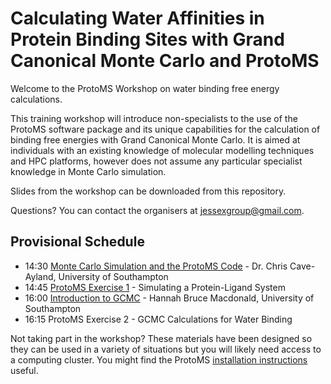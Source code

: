 # Calculating Water Affinities in Protein Binding Sites with Grand Canonical Monte Carlo and ProtoMS

Welcome to the ProtoMS Workshop on water binding free energy calculations.


This training workshop will introduce non-specialists to the use of the ProtoMS software package and its unique capabilities for the calculation of binding free energies with Grand Canonical Monte Carlo. It is aimed at individuals with an existing knowledge of molecular modelling techniques and HPC platforms, however does not assume any particular specialist knowledge in Monte Carlo simulation.

Slides from the workshop can be downloaded from this repository.

Questions? You can contact the organisers at jessexgroup@gmail.com.


## Provisional Schedule

* 14:30 [Monte Carlo Simulation and the ProtoMS Code](raw/master/MonteCarlo.pdf) - Dr. Chris Cave-Ayland, University of Southampton
* 14:45 [ProtoMS Exercise 1](exercise1.md) - Simulating a Protein-Ligand System
* 16:00 [Introduction to GCMC](raw/master/GCMC.pdf) - Hannah Bruce Macdonald, University of Southampton
* 16:15 ProtoMS Exercise 2 - GCMC Calculations for Water Binding

Not taking part in the workshop? These materials have been designed so they can be used in a variety of situations but you will likely need access to a computing cluster. You might find the ProtoMS [installation instructions](http://www.essexgroup.soton.ac.uk/ProtoMS/Manual/compilation.html) useful.

